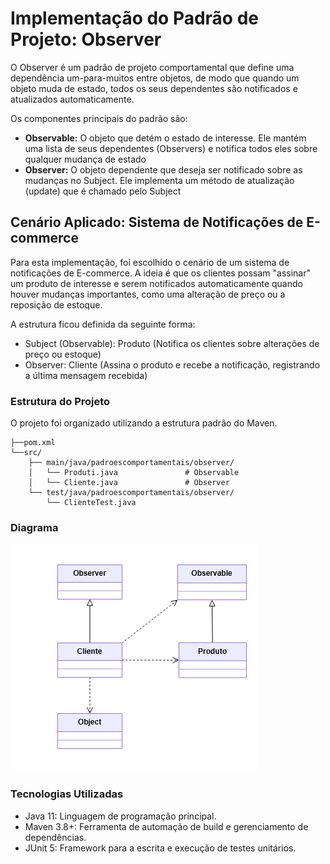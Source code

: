 # Implementação do Padrão de Projeto: Observer

O Observer é um padrão de projeto comportamental que define uma dependência um-para-muitos entre objetos, de modo que quando um objeto muda de estado, todos os seus dependentes são notificados e atualizados automaticamente.

Os componentes principais do padrão são:

- **Observable:** O objeto que detém o estado de interesse. Ele mantém uma lista de seus dependentes (Observers) e notifica todos eles sobre qualquer mudança de estado
- **Observer:**  O objeto dependente que deseja ser notificado sobre as mudanças no Subject. Ele implementa um método de atualização (update) que é chamado pelo Subject


## Cenário Aplicado: Sistema de Notificações de E-commerce
Para esta implementação, foi escolhido o cenário de um sistema de notificações de E-commerce. A ideia é que os clientes possam "assinar" um produto de interesse e serem notificados automaticamente quando houver mudanças importantes, como uma alteração de preço ou a reposição de estoque.

A estrutura ficou definida da seguinte forma:
- Subject (Observable): Produto (Notifica os clientes sobre alterações de preço ou estoque)
- Observer: Cliente (Assina o produto e recebe a notificação, registrando a última mensagem recebida)

### Estrutura do Projeto
O projeto foi organizado utilizando a estrutura padrão do Maven.

```
├──pom.xml
└──src/
    ├── main/java/padroescomportamentais/observer/
    │   └── Produti.java               # Observable
    │   └── Cliente.java               # Observer
    └── test/java/padroescomportamentais/observer/
        └── ClienteTest.java  
```

### Diagrama
![Diagrama Observer](diagrama_observer.png)

### Tecnologias Utilizadas
- Java 11: Linguagem de programação principal.
- Maven 3.8+: Ferramenta de automação de build e gerenciamento de dependências.
- JUnit 5: Framework para a escrita e execução de testes unitários.